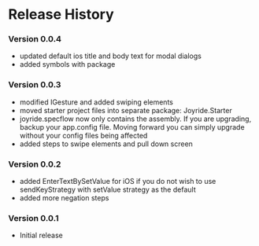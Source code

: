 
# Release History

### Version 0.0.4
- updated default ios title and body text for modal dialogs
- added symbols with package 

### Version 0.0.3
- modified IGesture and added swiping elements 
- moved starter project files into separate package:  Joyride.Starter 
- joyride.specflow now only contains the assembly.  If you are upgrading, backup your app.config file.  Moving forward you can simply upgrade without your config files being affected 
- added steps to swipe elements and pull down screen 

### Version 0.0.2

- added EnterTextBySetValue for iOS if you do not wish to use sendKeyStrategy with setValue strategy as the default
- added more negation steps   


### Version 0.0.1

- Initial release  
